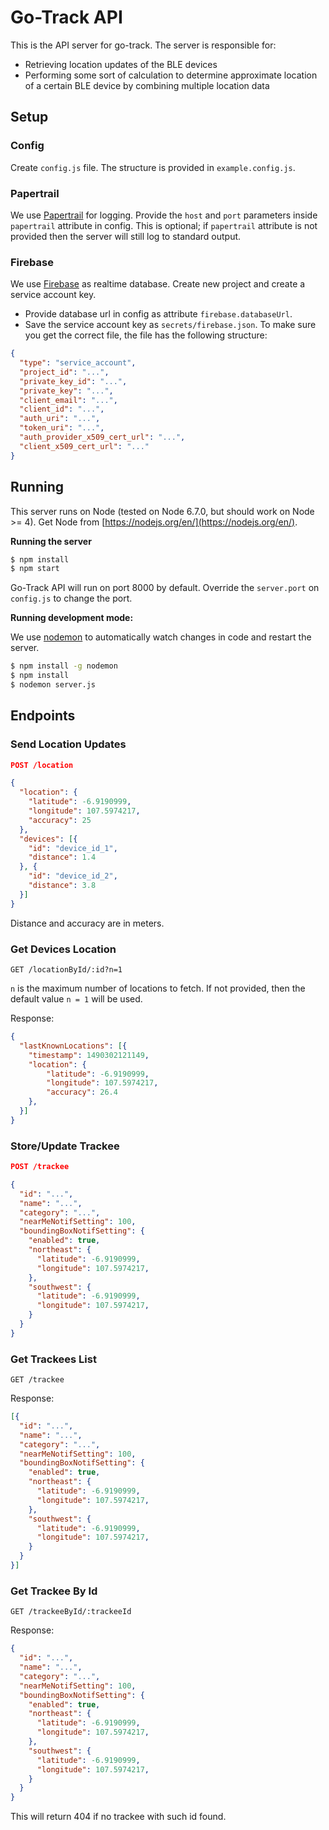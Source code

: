 # Go-Track API

This is the API server for go-track. The server is responsible for:

- Retrieving location updates of the BLE devices
- Performing some sort of calculation to determine approximate location of a certain BLE device by combining multiple location data

## Setup

### Config

Create `config.js` file. The structure is provided in `example.config.js`.

### Papertrail

We use [Papertrail](https://papertrailapp.com) for logging. Provide the `host` and `port` parameters inside `papertrail` attribute in config. This is optional; if `papertrail` attribute is not provided then the server will still log to standard output. 

### Firebase

We use [Firebase](https://firebase.google.com/) as realtime database. Create new project and create a service account key.

- Provide database url in config as attribute `firebase.databaseUrl`.
- Save the service account key as `secrets/firebase.json`. To make sure you get the correct file, the file has the following structure:

```json
{
  "type": "service_account",
  "project_id": "...",
  "private_key_id": "...",
  "private_key": "...",
  "client_email": "...",
  "client_id": "...",
  "auth_uri": "...",
  "token_uri": "...",
  "auth_provider_x509_cert_url": "...",
  "client_x509_cert_url": "..."
}
```

## Running

This server runs on Node (tested on Node 6.7.0, but should work on Node >= 4). Get Node from [https://nodejs.org/en/](https://nodejs.org/en/).

**Running the server**


```bash
$ npm install
$ npm start
```

Go-Track API will run on port 8000 by default. Override the `server.port` on `config.js` to change the port. 

**Running development mode:**

We use [nodemon](https://www.npmjs.com/package/nodemon) to automatically watch changes in code and restart the server.

```bash
$ npm install -g nodemon
$ npm install
$ nodemon server.js
```

## Endpoints

### Send Location Updates

```json
POST /location

{
  "location": {
    "latitude": -6.9190999,
    "longitude": 107.5974217,
    "accuracy": 25
  },
  "devices": [{
    "id": "device_id_1",
    "distance": 1.4
  }, {
  	"id": "device_id_2",
  	"distance": 3.8
  }]
}
```

Distance and accuracy are in meters.

### Get Devices Location

```
GET /locationById/:id?n=1
```

`n` is the maximum number of locations to fetch. If not provided, then the default value `n = 1` will be used.

Response:

```json
{
  "lastKnownLocations": [{
    "timestamp": 1490302121149,
    "location": {
        "latitude": -6.9190999,
        "longitude": 107.5974217,
        "accuracy": 26.4
    },
  }]
}
```

### Store/Update Trackee

```json
POST /trackee

{
  "id": "...", 
  "name": "...",
  "category": "...",
  "nearMeNotifSetting": 100,
  "boundingBoxNotifSetting": {
    "enabled": true,
    "northeast": {
      "latitude": -6.9190999,
      "longitude": 107.5974217,
    },
    "southwest": {
      "latitude": -6.9190999,
      "longitude": 107.5974217,
    }
  }
}
```

### Get Trackees List

```
GET /trackee
```

Response:

```json
[{
  "id": "...", 
  "name": "...",
  "category": "...",
  "nearMeNotifSetting": 100,
  "boundingBoxNotifSetting": {
    "enabled": true,
    "northeast": {
      "latitude": -6.9190999,
      "longitude": 107.5974217,
    },
    "southwest": {
      "latitude": -6.9190999,
      "longitude": 107.5974217,
    }
  }
}]
```

### Get Trackee By Id

```
GET /trackeeById/:trackeeId
```

Response:

```json
{
  "id": "...", 
  "name": "...",
  "category": "...",
  "nearMeNotifSetting": 100,
  "boundingBoxNotifSetting": {
    "enabled": true,
    "northeast": {
      "latitude": -6.9190999,
      "longitude": 107.5974217,
    },
    "southwest": {
      "latitude": -6.9190999,
      "longitude": 107.5974217,
    }
  }
}
```

This will return 404 if no trackee with such id found.
